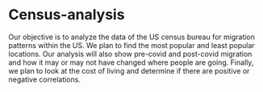 # Census-analysis
Our objective is to analyze the data of the US census bureau for migration patterns within the US. We plan to find the most popular and least popular locations. Our analysis will also show pre-covid and post-covid migration and how it may or may not have changed where people are going. Finally, we plan to look at the cost of living and determine if there are positive or negative correlations.
